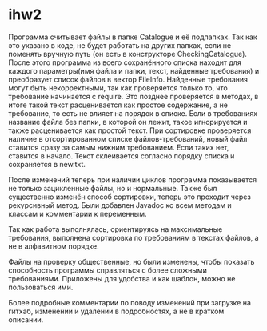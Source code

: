 # ihw2
Программа считывает файлы в папке Catalogue и её подпапках. Так как это указано в коде, не будет работать на других папках, если не поменять вручную путь (он есть в конструкторе CheckingCatalogue). 
После этого программа из всего сохранённого списка находит для каждого параметры(имя файла и папки, текст, найденные требования) и преобразует список файлов в вектор FileInfo.
Найденные требования могут быть некорректными, так как проверяется только то, что требование начинается с require. Это позднее проверяется в методах, в итоге такой текст расценивается как простое содержание, а не требование, то есть не влияет на порядок в списке. 
Если в требованиях название файла без папки, в которой он лежит, такое игнорируется и также расценивается как простой текст.
При сортировке проверяется наличие в отсортированном списке файлов-требований, новый файл ставится сразу за самым нижним требованием. Если таких нет, ставится в начало.
Текст склеивается согласно порядку списка и сохраняется в new.txt.

После изменений теперь при наличии циклов программа показывается не только зацикленные файлы, но и нормальные.
Также был существенно изменён способ сортировки, теперь это проходит через рекурсивный метод.
Были добавлен Javadoc ко всем методам и классам и комментарии к переменным.

Так как работа выполнялась, ориентируясь на максимальные требования, выполнена сортировка по требованиям в текстах файлов, а не в алфавитном порядке.

Файлы на проверку общественные, но были изменены, чтобы показать способность программы справляться с более сложными требованиями. Приложены для удобства и как шаблон, можно не пользоваться ими.

Более подробные комментарии по поводу изменений при загрузке на гитхаб, изменении и удалении в подробностях, а не в кратком описании.
